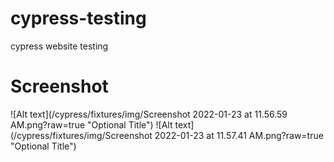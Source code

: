 # cypress-testing
cypress website testing

# Screenshot

![Alt text](/cypress/fixtures/img/Screenshot 2022-01-23 at 11.56.59 AM.png?raw=true "Optional Title")
![Alt text](/cypress/fixtures/img/Screenshot 2022-01-23 at 11.57.41 AM.png?raw=true "Optional Title")
